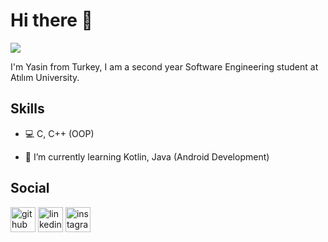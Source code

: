 # Hi there 👋
![](https://pbs.twimg.com/profile_banners/883407398337212416/1595868115/1080x360)

I'm Yasin from Turkey, I am a second year Software Engineering student at Atılım University.

## Skills
* 💻 C, C++ (OOP)

* 🌱 I’m currently learning Kotlin, Java (Android Development)

## Social
[<img src='https://cdn.jsdelivr.net/npm/simple-icons@3.0.1/icons/github.svg' alt='github' height='40'>](https://github.com/Dinendalbae)  [<img src='https://cdn.jsdelivr.net/npm/simple-icons@3.0.1/icons/linkedin.svg' alt='linkedin' height='40'>](https://www.linkedin.com/in/yasin-emre-yildiz/)  [<img src='https://cdn.jsdelivr.net/npm/simple-icons@3.0.1/icons/instagram.svg' alt='instagram' height='40'>](https://www.instagram.com/yemreyildiz_/)  
